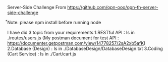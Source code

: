 Server-Side Challenge
From https://github.com/opn-ooo/opn-th-server-side-challenge

์ืNote: please npm install before running node

I have did 3 topic from your requirements
1.RESTful API : Is in ./routes/users.js
(My postman document for test API : https://documenter.getpostman.com/view/14778257/2sA2xb5afK)
2.Database (Design) : Is in ./DatabaseDesign/DatabaseDesign.txt
3.Coding (Cart Service) : Is in ./Cart/cart.js 